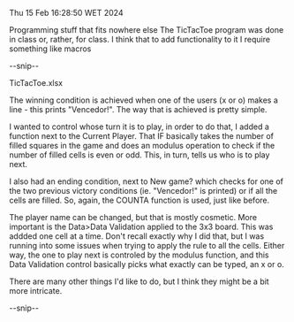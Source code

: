 Thu 15 Feb 16:28:50 WET 2024

Programming stuff that fits nowhere else
The TicTacToe program was done in class or, rather, for class.
I think that to add functionality to it I require something like macros

--snip--

TicTacToe.xlsx

The winning condition is achieved when one of the users (x or o) makes a line - this
prints "Vencedor!". The way that is achieved is pretty simple.

I wanted to control whose turn it is to play, in order to do that, I added a function next
to the Current Player. That IF basically takes the number of filled squares in the game and
does an modulus operation to check if the number of filled cells is even or odd.
This, in turn, tells us who is to play next.

I also had an ending condition, next to New game? which checks for one of the two previous 
victory conditions (ie. "Vencedor!" is printed) or if all the cells are filled. So, again,
the COUNTA function is used, just like before.

The player name can be changed, but that is mostly cosmetic.
More important is the Data>Data Validation applied to the 3x3 board. This was addded one cell
at a time. Don't recall exactly why I did that, but I was running into some issues when trying
to apply the rule to all the cells. Either way, the one to play next is controled by the modulus
function, and this Data Validation control basically picks what exactly can be typed, an x or o.

There are many other things I'd like to do, but I think they might be a bit more intricate.

--snip--
